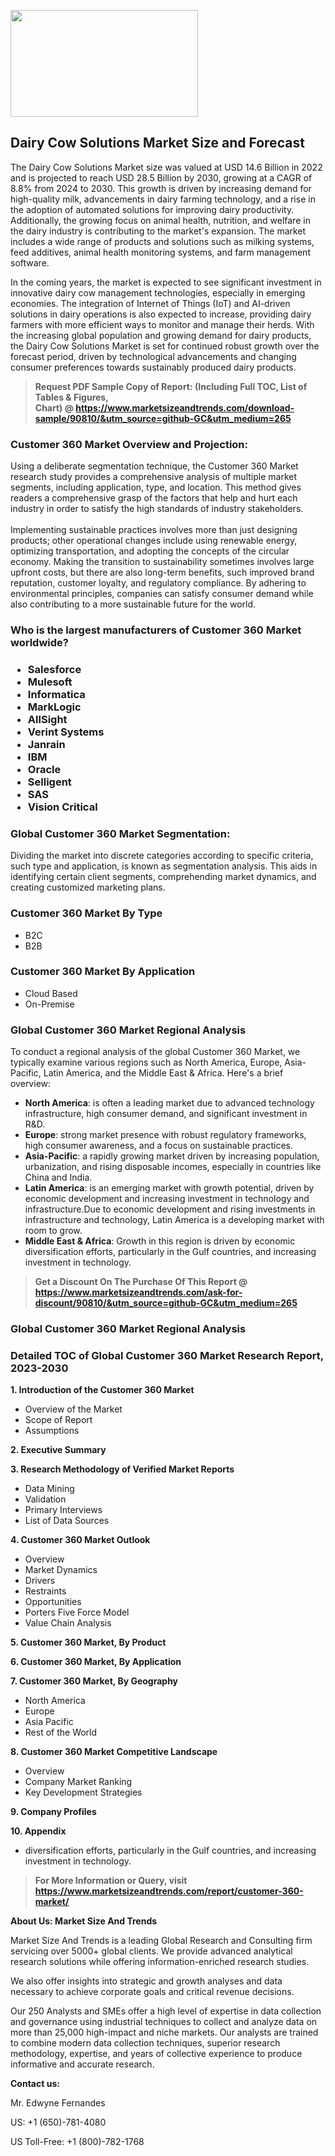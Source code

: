 <p><img class="alignnone size-medium wp-image-20088" src="https://ffe5etoiles.com/wp-content/uploads/2024/12/MST1-300x171.png" alt="" width="300" height="171" /></p><h2>Dairy Cow Solutions Market Size and Forecast</h2><p>The Dairy Cow Solutions Market size was valued at USD 14.6 Billion in 2022 and is projected to reach USD 28.5 Billion by 2030, growing at a CAGR of 8.8% from 2024 to 2030. This growth is driven by increasing demand for high-quality milk, advancements in dairy farming technology, and a rise in the adoption of automated solutions for improving dairy productivity. Additionally, the growing focus on animal health, nutrition, and welfare in the dairy industry is contributing to the market's expansion. The market includes a wide range of products and solutions such as milking systems, feed additives, animal health monitoring systems, and farm management software.</p><p>In the coming years, the market is expected to see significant investment in innovative dairy cow management technologies, especially in emerging economies. The integration of Internet of Things (IoT) and AI-driven solutions in dairy operations is also expected to increase, providing dairy farmers with more efficient ways to monitor and manage their herds. With the increasing global population and growing demand for dairy products, the Dairy Cow Solutions Market is set for continued robust growth over the forecast period, driven by technological advancements and changing consumer preferences towards sustainably produced dairy products.</p></p><blockquote id="" class=""><strong>Request PDF Sample Copy of Report: (Including Full TOC, List of Tables &amp; Figures, Chart)&nbsp;@&nbsp;<strong><a href="https://www.marketsizeandtrends.com/download-sample/90810/&utm_source=github-GC&utm_medium=265" target="_blank">https://www.marketsizeandtrends.com/download-sample/90810/&utm_source=github-GC&utm_medium=265</a></strong></strong></blockquote><h3 id="" class="">Customer 360 Market&nbsp;Overview and Projection:</h3><p id="" class="">Using a deliberate segmentation technique, the Customer 360 Market research study provides a comprehensive analysis of multiple market segments, including application, type, and location. This method gives readers a comprehensive grasp of the factors that help and hurt each industry in order to satisfy the high standards of industry stakeholders. <br /> <br />Implementing sustainable practices involves more than just designing products; other operational changes include using renewable energy, optimizing transportation, and adopting the concepts of the circular economy. Making the transition to sustainability sometimes involves large upfront costs, but there are also long-term benefits, such improved brand reputation, customer loyalty, and regulatory compliance. By adhering to environmental principles, companies can satisfy consumer demand while also contributing to a more sustainable future for the world.</p><h3 id="" class="">Who is the largest manufacturers of&nbsp;Customer 360 Market worldwide?</h3><h3 class=""><p><ul><li>Salesforce </li><li> Mulesoft </li><li> Informatica </li><li> MarkLogic </li><li> AllSight </li><li> Verint Systems </li><li> Janrain </li><li> IBM </li><li> Oracle </li><li> Selligent </li><li> SAS </li><li> Vision Critical</li></ul></p></h3><h3 id="" class="">Global&nbsp;Customer 360 Market Segmentation:</h3><p id="" class="">Dividing the market into discrete categories according to specific criteria, such type and application, is known as segmentation analysis. This aids in identifying certain client segments, comprehending market dynamics, and creating customized marketing plans.</p><h3 id="" class="">Customer 360 Market&nbsp;By Type</h3><p><p><ul><li>B2C </li><li> B2B</p></li></ul></p></p><h3 id="" class="">Customer 360 Market&nbsp;By Application</h3><p class=""><p><ul><li>Cloud Based </li><li> On-Premise</li></ul></p></p><h3 id="" class="">Global Customer 360 Market Regional Analysis</h3><p id="" class="">To conduct a regional analysis of the global Customer 360 Market, we typically examine various regions such as North America, Europe, Asia-Pacific, Latin America, and the Middle East &amp; Africa. Here's a brief overview:</p><ul><li><strong>North America</strong>: is often a leading market due to advanced technology infrastructure, high consumer demand, and significant investment in R&amp;D.</li><li><strong>Europe</strong>: strong market presence with robust regulatory frameworks, high consumer awareness, and a focus on sustainable practices.</li><li><strong>Asia-Pacific</strong>: a rapidly growing market driven by increasing population, urbanization, and rising disposable incomes, especially in countries like China and India.</li><li><strong>Latin America</strong>: is an emerging market with growth potential, driven by economic development and increasing investment in technology and infrastructure.Due to economic development and rising investments in infrastructure and technology, Latin America is a developing market with room to grow.</li><li><strong>Middle East &amp; Africa</strong>: Growth in this region is driven by economic diversification efforts, particularly in the Gulf countries, and increasing investment in technology.</li></ul><blockquote id="" class=""><strong>Get a Discount On The Purchase Of This Report @ <strong><a href="https://www.marketsizeandtrends.com/ask-for-discount/90810/&utm_source=github-GC&utm_medium=265" target="_blank">https://www.marketsizeandtrends.com/ask-for-discount/90810/&utm_source=github-GC&utm_medium=265</a></strong></strong></blockquote><h3 id="" class="">Global Customer 360 Market Regional Analysis</h3><h3 id="" class="">Detailed TOC of Global Customer 360 Market Research Report, 2023-2030</h3><p id="" class=""><strong>1. Introduction of the Customer 360 Market</strong></p><ul><li>Overview of the Market</li><li>Scope of Report</li><li>Assumptions</li></ul><p id="" class=""><strong>2. Executive Summary</strong></p><p id="" class=""><strong>3. Research Methodology of Verified Market Reports</strong></p><ul><li>Data Mining</li><li>Validation</li><li>Primary Interviews</li><li>List of Data Sources</li></ul><p id="" class=""><strong>4. Customer 360 Market Outlook</strong></p><ul><li>Overview</li><li>Market Dynamics</li><li>Drivers</li><li>Restraints</li><li>Opportunities</li><li>Porters Five Force Model</li><li>Value Chain Analysis</li></ul><p id="" class=""><strong>5. Customer 360 Market, By Product</strong></p><p id="" class=""><strong>6. Customer 360 Market, By Application</strong></p><p id="" class=""><strong>7. Customer 360 Market, By Geography</strong></p><ul><li>North America</li><li>Europe</li><li>Asia Pacific</li><li>Rest of the World</li></ul><p id="" class=""><strong>8. Customer 360 Market Competitive Landscape</strong></p><ul><li>Overview</li><li>Company Market Ranking</li><li>Key Development Strategies</li></ul><p id="" class=""><strong>9. Company Profiles</strong></p><p id="" class=""><strong>10. Appendix</strong></p><ul><li>diversification efforts, particularly in the Gulf countries, and increasing investment in technology.</li></ul><blockquote id="" class=""><strong>For More Information or Query, visit <strong><strong><a href="https://www.marketsizeandtrends.com/report/customer-360-market/" target="_blank">https://www.marketsizeandtrends.com/report/customer-360-market/</a></strong></strong></strong></blockquote><p id="" class=""><strong>About Us: Market Size And Trends</strong></p><p id="" class="">Market Size And Trends is a leading Global Research and Consulting firm servicing over 5000+ global clients. We provide advanced analytical research solutions while offering information-enriched research studies.</p><p id="" class="">We also offer insights into strategic and growth analyses and data necessary to achieve corporate goals and critical revenue decisions.</p><p id="" class="">Our 250 Analysts and SMEs offer a high level of expertise in data collection and governance using industrial techniques to collect and analyze data on more than 25,000 high-impact and niche markets. Our analysts are trained to combine modern data collection techniques, superior research methodology, expertise, and years of collective experience to produce informative and accurate research.</p><p id="" class=""><strong>Contact us:</strong></p><p id="" class="">Mr. Edwyne Fernandes</p><p id="" class="">US: +1 (650)-781-4080</p><p id="" class="">US Toll-Free: +1 (800)-782-1768</p>

